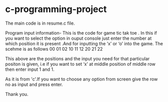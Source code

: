 # c-programming-project


The main code is in resume.c  file.

Program input information-
This is the code for game tic tak toe . In this if you want to select the option in ouput console just enter the number at which position it is present .And for inputting  the  ‘x’ or ‘o’ into the game. The scehme is as follows 
00	01	02
10	11	12
20	21	22

This above are the positions and the input you need for that particular positon is given, i.e if you want to set ‘x’ at middle position of middle row then enter input 1 and 1. 

As it is from 'c'.If you want to choose any option from screen give the row no as input and press enter.

Thank you.

